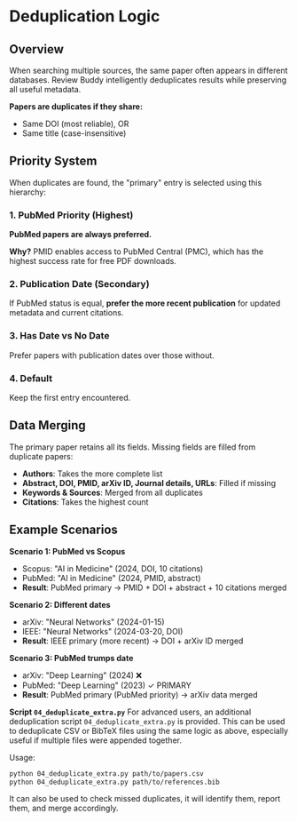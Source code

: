 # Deduplication Logic

## Overview

When searching multiple sources, the same paper often appears in different databases. Review Buddy intelligently deduplicates results while preserving all useful metadata.

**Papers are duplicates if they share:**
- Same DOI (most reliable), OR
- Same title (case-insensitive)

## Priority System

When duplicates are found, the "primary" entry is selected using this hierarchy:

### 1. PubMed Priority (Highest)
**PubMed papers are always preferred.**

**Why?** PMID enables access to PubMed Central (PMC), which has the highest success rate for free PDF downloads.

### 2. Publication Date (Secondary)
If PubMed status is equal, **prefer the more recent publication** for updated metadata and current citations.

### 3. Has Date vs No Date
Prefer papers with publication dates over those without.

### 4. Default
Keep the first entry encountered.

## Data Merging

The primary paper retains all its fields. Missing fields are filled from duplicate papers:

- **Authors**: Takes the more complete list
- **Abstract, DOI, PMID, arXiv ID, Journal details, URLs**: Filled if missing
- **Keywords & Sources**: Merged from all duplicates
- **Citations**: Takes the highest count

## Example Scenarios

**Scenario 1: PubMed vs Scopus**
- Scopus: "AI in Medicine" (2024, DOI, 10 citations)
- PubMed: "AI in Medicine" (2024, PMID, abstract)
- **Result**: PubMed primary → PMID + DOI + abstract + 10 citations merged

**Scenario 2: Different dates**
- arXiv: "Neural Networks" (2024-01-15)
- IEEE: "Neural Networks" (2024-03-20, DOI)
- **Result**: IEEE primary (more recent) → DOI + arXiv ID merged

**Scenario 3: PubMed trumps date**
- arXiv: "Deep Learning" (2024) ❌
- PubMed: "Deep Learning" (2023) ✓ PRIMARY
- **Result**: PubMed primary (PubMed priority) → arXiv data merged

**Script `04_deduplicate_extra.py`**
For advanced users, an additional deduplication script `04_deduplicate_extra.py` is provided. This can be used to deduplicate CSV or BibTeX files using the same logic as above, especially useful if multiple files were appended together.

Usage:
```bash
python 04_deduplicate_extra.py path/to/papers.csv
python 04_deduplicate_extra.py path/to/references.bib
```
It can also be used to check missed duplicates, it will identify them, report them, and merge accordingly.